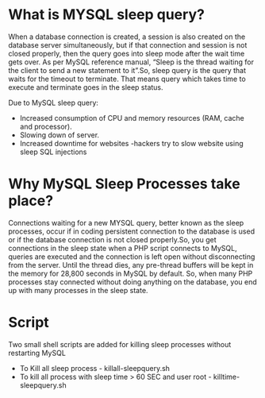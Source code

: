 # What is MYSQL sleep query?

When a database connection is created, a session is also created on the database server simultaneously, but if that connection and session is not closed properly, then the query goes into sleep mode after the wait time gets over. As per MySQL reference manual, “Sleep is the thread waiting for the client to send a new statement to it”.So, sleep query is the query that waits for the timeout to terminate. That means query which takes time to execute and terminate goes in the sleep status.

Due to MySQL sleep query:
* Increased consumption of CPU and memory resources (RAM, cache and processor).
* Slowing down of server.
* Increased downtime for websites -hackers try to slow website using sleep SQL injections

# Why MySQL Sleep Processes take place?

Connections waiting for a new MYSQL query, better known as the sleep processes, occur if in coding persistent connection to the database is used or if the database connection is not closed properly.So, you get connections in the sleep state when a PHP script connects to MySQL, queries are executed and the connection is left open without disconnecting from the server. Until the thread dies, any pre-thread buffers will be kept in the memory for 28,800 seconds in MySQL by default. So, when many PHP processes stay connected without doing anything on the database, you end up with many processes in the sleep state.

# Script

Two small shell scripts are added for killing sleep processes without restarting MySQL

* To Kill all sleep process - killall-sleepquery.sh
* To kill all process with sleep time > 60 SEC and user root - killtime-sleepquery.sh
